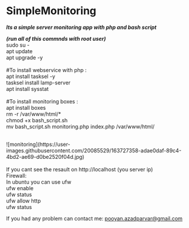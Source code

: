 # SimpleMonitoring
***Its a simple server monitoring app with php and bash script***


***(run all of this commnds with root user)*** <br />
sudo su - <br />
apt update <br />
apt upgrade -y <br />
<br />
#To install webservice with php :  <br />
apt install tasksel -y <br />
tasksel install lamp-server <br />
apt install sysstat <br />
<br />
#To install monitoring boxes : <br />
apt install boxes <br />
rm -r /var/www/html/* <br />
chmod +x bash_script.sh <br />
mv bash_script.sh monitoring.php index.php /var/www/html/ <br />

<br />
![monitoring](https://user-images.githubusercontent.com/20085529/163727358-adae0daf-89c4-4bd2-ae69-d0be2520f04d.jpg)

<br />
<br />
If you cant see the resault on http://localhost (you server ip)
<br />
Firewall: <br />
In ubuntu you can use ufw <br />
ufw enable <br />
ufw status <br />
ufw allow http <br />
ufw status <br />

If you had any problem can contact me: pooyan.azadparvar@gmail.com

